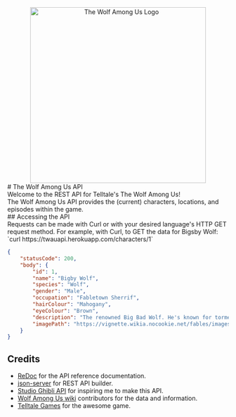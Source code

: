 <div align="center">
  <img alt="The Wolf Among Us Logo" src="https://vignette.wikia.nocookie.net/logopedia/images/f/f6/The_Wolf_Among_Us.png/revision/latest/scale-to-width-down/640?cb=20131019205531" width=400/>
</div>

<div align="centre">
# The Wolf Among Us API
</div>
Welcome to the REST API for Telltale's The Wolf Among Us!<br />
The Wolf Among Us API provides the (current) characters, locations, and episodes within the game.

<div align="centre">
## Accessing the API
</div>
Requests can be made with Curl or with your desired language's HTTP GET request method. For example, with Curl, to GET the data for Bigsby Wolf:
`curl https://twauapi.herokuapp.com/characters/1`

```json
{
	"statusCode": 200,
	"body": {
		"id": 1,
		"name": "Bigby Wolf",
		"species": "Wolf",
		"gender": "Male",
		"occupation": "Fabletown Sherrif",
		"hairColour": "Mahogany",
		"eyeColour": "Brown",
		"description": "The renowned Big Bad Wolf. He's known for tormenting pigs and girls in red hoods, but is trying to put those dark days behind him. Bigby now acts as Fabletown's sheriff and remains in his human form, mostly. However, due to his rough past, the citizens of Fabletown are slow to trust him. Bigby is determined to show that he's truly changed, but some instincts are just too hard to control",
		"imagePath": "https://vignette.wikia.nocookie.net/fables/images/2/2b/CW_Bigby_Nerissa_Convo.png/revision/latest?cb=20140710174447"
	}
}
```
## Credits
- [ReDoc](https://github.com/Rebilly/ReDoc) for the API reference documentation.
- [json-server](https://github.com/typicode/json-server) for REST API builder.
- [Studio Ghibli API](https://github.com/janaipakos/ghibliapi) for inspiring me to make this API.
- [Wolf Among Us wiki](http://fables.wikia.com/wiki/The_Wolf_Among_Us) contributors for the data and information.
- [Telltale Games](https://telltale.com/) for the awesome game.
